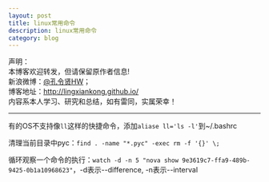 ```yaml
---
layout: post
title: linux常用命令
description: linux常用命令
category: blog
---
```


声明：  
本博客欢迎转发，但请保留原作者信息!  
新浪微博：[@孔令贤HW](http://weibo.com/lingxiankong)；   
博客地址：<http://lingxiankong.github.io/>  
内容系本人学习、研究和总结，如有雷同，实属荣幸！

---

有的OS不支持像`ll`这样的快捷命令，添加`aliase ll='ls -l'`到~/.bashrc

清理当前目录中pyc：`find . -name "*.pyc" -exec rm -f '{}' \;`

循环观察一个命令的执行：`watch -d -n 5 "nova show 9e3619c7-ffa9-489b-9425-0b1a10968623"`，-d表示--difference, -n表示--interval